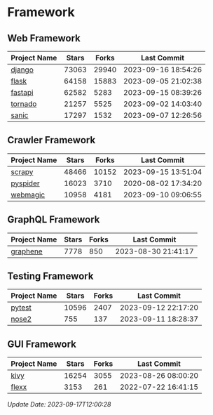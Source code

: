 # Framework

## Web Framework
| Project Name | Stars | Forks | Last Commit |
| ------------ | ----- | ----- | ----------- |
| [django](https://github.com/django/django) | 73063 | 29940 | 2023-09-16 18:54:26 |
| [flask](https://github.com/pallets/flask) | 64158 | 15883 | 2023-09-05 21:02:38 |
| [fastapi](https://github.com/tiangolo/fastapi) | 62582 | 5283 | 2023-09-15 08:39:26 |
| [tornado](https://github.com/tornadoweb/tornado) | 21257 | 5525 | 2023-09-02 14:03:40 |
| [sanic](https://github.com/sanic-org/sanic) | 17297 | 1532 | 2023-09-07 12:26:56 |

## Crawler Framework
| Project Name | Stars | Forks | Last Commit |
| ------------ | ----- | ----- | ----------- |
| [scrapy](https://github.com/scrapy/scrapy) | 48466 | 10152 | 2023-09-15 13:51:04 |
| [pyspider](https://github.com/binux/pyspider) | 16023 | 3710 | 2020-08-02 17:34:20 |
| [webmagic](https://github.com/code4craft/webmagic) | 10958 | 4181 | 2023-09-10 09:06:55 |

## GraphQL Framework
| Project Name | Stars | Forks | Last Commit |
| ------------ | ----- | ----- | ----------- |
| [graphene](https://github.com/graphql-python/graphene) | 7778 | 850 | 2023-08-30 21:41:17 |

## Testing Framework
| Project Name | Stars | Forks | Last Commit |
| ------------ | ----- | ----- | ----------- |
| [pytest](https://github.com/pytest-dev/pytest) | 10596 | 2407 | 2023-09-12 22:17:20 |
| [nose2](https://github.com/nose-devs/nose2) | 755 | 137 | 2023-09-11 18:28:37 |

## GUI Framework
| Project Name | Stars | Forks | Last Commit |
| ------------ | ----- | ----- | ----------- |
| [kivy](https://github.com/kivy/kivy) | 16254 | 3055 | 2023-08-26 08:00:20 |
| [flexx](https://github.com/flexxui/flexx) | 3153 | 261 | 2022-07-22 16:41:15 |

*Update Date: 2023-09-17T12:00:28*